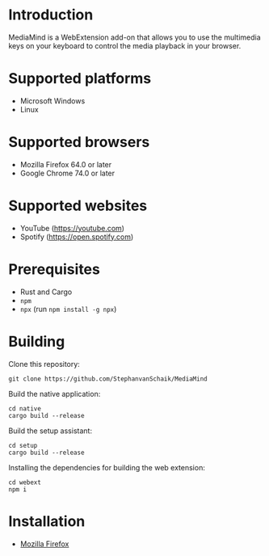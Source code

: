 # Introduction

MediaMind is a WebExtension add-on that allows you to use the multimedia keys
on your keyboard to control the media playback in your browser.

# Supported platforms

 * Microsoft Windows
 * Linux

# Supported browsers

 * Mozilla Firefox 64.0 or later
 * Google Chrome 74.0 or later

# Supported websites

 * YouTube (https://youtube.com)
 * Spotify (https://open.spotify.com)

# Prerequisites

 * Rust and Cargo
 * `npm`
 * `npx` (run `npm install -g npx`)

# Building

Clone this repository:

```
git clone https://github.com/StephanvanSchaik/MediaMind
```

Build the native application:

```
cd native
cargo build --release
```

Build the setup assistant:

```
cd setup
cargo build --release
```

Installing the dependencies for building the web extension:

```
cd webext
npm i
```

# Installation

 * [Mozilla Firefox](./README.Firefox.md)
